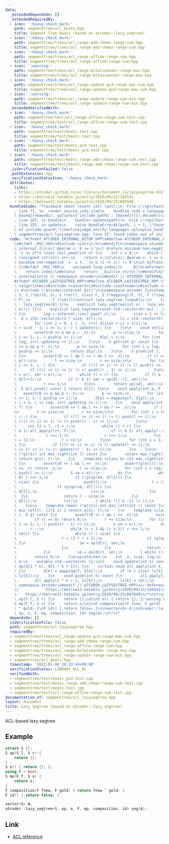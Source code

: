 ```yaml
---
data:
  _extendedDependsOn: []
  _extendedRequiredBy:
  - icon: ':heavy_check_mark:'
    path: segmenttree/acl_beats.hpp
    title: Segment Tree Beats (based on atcoder::lazy_segtree)
  - icon: ':heavy_check_mark:'
    path: segmenttree/trees/acl_range-add-chmax-range-sum.hpp
    title: segmenttree/trees/acl_range-add-chmax-range-sum.hpp
  - icon: ':heavy_check_mark:'
    path: segmenttree/trees/acl_range-affine-range-sum.hpp
    title: segmenttree/trees/acl_range-affine-range-sum.hpp
  - icon: ':warning:'
    path: segmenttree/trees/acl_range-bitwiseandor-range-max.hpp
    title: segmenttree/trees/acl_range-bitwiseandor-range-max.hpp
  - icon: ':heavy_check_mark:'
    path: segmenttree/trees/acl_range-update-gcd-range-max-sum.hpp
    title: segmenttree/trees/acl_range-update-gcd-range-max-sum.hpp
  - icon: ':warning:'
    path: segmenttree/trees/acl_range-update-range-sum-min.hpp
    title: segmenttree/trees/acl_range-update-range-sum-min.hpp
  _extendedVerifiedWith:
  - icon: ':heavy_check_mark:'
    path: segmenttree/test/acl_range-affine-range-sum.test.cpp
    title: segmenttree/test/acl_range-affine-range-sum.test.cpp
  - icon: ':heavy_check_mark:'
    path: segmenttree/test/beats.test.cpp
    title: segmenttree/test/beats.test.cpp
  - icon: ':heavy_check_mark:'
    path: segmenttree/test/beats_gcd.test.cpp
    title: segmenttree/test/beats_gcd.test.cpp
  - icon: ':heavy_check_mark:'
    path: segmenttree/test/beats_range-add-chmax-range-sum.test.cpp
    title: segmenttree/test/beats_range-add-chmax-range-sum.test.cpp
  _isVerificationFailed: false
  _pathExtension: hpp
  _verificationStatusIcon: ':heavy_check_mark:'
  attributes:
    links:
    - https://atcoder.github.io/ac-library/document_ja/lazysegtree.html
    - https://betrue12.hateblo.jp/entry/2020/09/22/194541
    - https://betrue12.hateblo.jp/entry/2020/09/23/005940
  bundledCode: "Traceback (most recent call last):\n  File \"/opt/hostedtoolcache/Python/3.10.5/x64/lib/python3.10/site-packages/onlinejudge_verify/documentation/build.py\"\
    , line 71, in _render_source_code_stat\n    bundled_code = language.bundle(stat.path,\
    \ basedir=basedir, options={'include_paths': [basedir]}).decode()\n  File \"/opt/hostedtoolcache/Python/3.10.5/x64/lib/python3.10/site-packages/onlinejudge_verify/languages/cplusplus.py\"\
    , line 187, in bundle\n    bundler.update(path)\n  File \"/opt/hostedtoolcache/Python/3.10.5/x64/lib/python3.10/site-packages/onlinejudge_verify/languages/cplusplus_bundle.py\"\
    , line 355, in update\n    raise BundleErrorAt(path, i + 1, \"found codes out\
    \ of include guard\")\nonlinejudge_verify.languages.cplusplus_bundle.BundleErrorAt:\
    \ segmenttree/acl_lazysegtree.hpp: line 37: found codes out of include guard\n"
  code: "#ifndef ATCODER_INTERNAL_BITOP_HPP\n#define ATCODER_INTERNAL_BITOP_HPP 1\n\
    \n#ifdef _MSC_VER\n#include <intrin.h>\n#endif\n\nnamespace atcoder {\n\nnamespace\
    \ internal {\n\n// @param n `0 <= n`\n// @return minimum non-negative `x` s.t.\
    \ `n <= 2**x`\nint ceil_pow2(int n) {\n    int x = 0;\n    while ((1U << x) <\
    \ (unsigned int)(n)) x++;\n    return x;\n}\n\n// @param n `1 <= n`\n// @return\
    \ minimum non-negative `x` s.t. `(n & (1 << x)) != 0`\nint bsf(unsigned int n)\
    \ {\n#ifdef _MSC_VER\n    unsigned long index;\n    _BitScanForward(&index, n);\n\
    \    return index;\n#else\n    return __builtin_ctz(n);\n#endif\n}\n\n} // namespace\
    \ internal\n\n} // namespace atcoder\n\n#endif // ATCODER_INTERNAL_BITOP_HPP\n\
    #ifndef ATCODER_LAZYSEGTREE_HPP\n#define ATCODER_LAZYSEGTREE_HPP 1\n\n#include\
    \ <algorithm>\n#include <cassert>\n#include <iostream>\n#include <vector>\n\n\
    // #include \"atcoder/internal_bit\"\n\nnamespace atcoder {\n\ntemplate <class\
    \ S, S (*op)(S, S), S (*e)(), class F, S (*mapping)(F, S), F (*composition)(F,\
    \ F),\n          F (*id)()>\nstruct lazy_segtree {\npublic:\n    lazy_segtree()\
    \ : lazy_segtree(0) {}\n    explicit lazy_segtree(int n) : lazy_segtree(std::vector<S>(n,\
    \ e())) {}\n    explicit lazy_segtree(const std::vector<S> &v) : _n(int(v.size()))\
    \ {\n        log = internal::ceil_pow2(_n);\n        size = 1 << log;\n      \
    \  d = std::vector<S>(2 * size, e());\n        lz = std::vector<F>(size, id());\n\
    \        for (int i = 0; i < _n; i++) d[size + i] = v[i];\n        for (int i\
    \ = size - 1; i >= 1; i--) { update(i); }\n    }\n\n    void set(int p, S x) {\n\
    \        assert(0 <= p && p < _n);\n        p += size;\n        for (int i = log;\
    \ i >= 1; i--) push(p >> i);\n        d[p] = x;\n        for (int i = 1; i <=\
    \ log; i++) update(p >> i);\n    }\n\n    S get(int p) const {\n        assert(0\
    \ <= p && p < _n);\n        p += size;\n        for (int i = log; i >= 1; i--)\
    \ push(p >> i);\n        return d[p];\n    }\n\n    S prod(int l, int r) const\
    \ {\n        assert(0 <= l && l <= r && r <= _n);\n        if (l == r) return\
    \ e();\n\n        l += size;\n        r += size;\n\n        for (int i = log;\
    \ i >= 1; i--) {\n            if (((l >> i) << i) != l) push(l >> i);\n      \
    \      if (((r >> i) << i) != r) push((r - 1) >> i);\n        }\n\n        S sml\
    \ = e(), smr = e();\n        while (l < r) {\n            if (l & 1) sml = op(sml,\
    \ d[l++]);\n            if (r & 1) smr = op(d[--r], smr);\n            l >>= 1;\n\
    \            r >>= 1;\n        }\n\n        return op(sml, smr);\n    }\n\n  \
    \  S all_prod() const { return d[1]; }\n\n    void apply(int p, F f) {\n     \
    \   assert(0 <= p && p < _n);\n        p += size;\n        for (int i = log; i\
    \ >= 1; i--) push(p >> i);\n        d[p] = mapping(f, d[p]);\n        for (int\
    \ i = 1; i <= log; i++) update(p >> i);\n    }\n    void apply(int l, int r, F\
    \ f) {\n        assert(0 <= l && l <= r && r <= _n);\n        if (l == r) return;\n\
    \n        l += size;\n        r += size;\n\n        for (int i = log; i >= 1;\
    \ i--) {\n            if (((l >> i) << i) != l) push(l >> i);\n            if\
    \ (((r >> i) << i) != r) push((r - 1) >> i);\n        }\n\n        {\n       \
    \     int l2 = l, r2 = r;\n            while (l < r) {\n                if (l\
    \ & 1) all_apply(l++, f);\n                if (r & 1) all_apply(--r, f);\n   \
    \             l >>= 1;\n                r >>= 1;\n            }\n            l\
    \ = l2;\n            r = r2;\n        }\n\n        for (int i = 1; i <= log; i++)\
    \ {\n            if (((l >> i) << i) != l) update(l >> i);\n            if (((r\
    \ >> i) << i) != r) update((r - 1) >> i);\n        }\n    }\n\n    template <bool\
    \ (*g)(S)> int max_right(int l) const {\n        return max_right(l, [](S x) {\
    \ return g(x); });\n    }\n    template <class G> int max_right(int l, G g) const\
    \ {\n        assert(0 <= l && l <= _n);\n        assert(g(e()));\n        if (l\
    \ == _n) return _n;\n        l += size;\n        for (int i = log; i >= 1; i--)\
    \ push(l >> i);\n        S sm = e();\n        do {\n            while (l % 2 ==\
    \ 0) l >>= 1;\n            if (!g(op(sm, d[l]))) {\n                while (l <\
    \ size) {\n                    push(l);\n                    l = (2 * l);\n  \
    \                  if (g(op(sm, d[l]))) {\n                        sm = op(sm,\
    \ d[l]);\n                        l++;\n                    }\n              \
    \  }\n                return l - size;\n            }\n            sm = op(sm,\
    \ d[l]);\n            l++;\n        } while ((l & -l) != l);\n        return _n;\n\
    \    }\n\n    template <bool (*g)(S)> int min_left(int r) const {\n        return\
    \ min_left(r, [](S x) { return g(x); });\n    }\n    template <class G> int min_left(int\
    \ r, G g) const {\n        assert(0 <= r && r <= _n);\n        assert(g(e()));\n\
    \        if (r == 0) return 0;\n        r += size;\n        for (int i = log;\
    \ i >= 1; i--) push((r - 1) >> i);\n        S sm = e();\n        do {\n      \
    \      r--;\n            while (r > 1 && (r % 2)) r >>= 1;\n            if (!g(op(d[r],\
    \ sm))) {\n                while (r < size) {\n                    push(r);\n\
    \                    r = (2 * r + 1);\n                    if (g(op(d[r], sm)))\
    \ {\n                        sm = op(d[r], sm);\n                        r--;\n\
    \                    }\n                }\n                return r + 1 - size;\n\
    \            }\n            sm = op(d[r], sm);\n        } while ((r & -r) != r);\n\
    \        return 0;\n    }\n\nprotected:\n    int _n, size, log;\n    mutable std::vector<S>\
    \ d;\n    mutable std::vector<F> lz;\n\n    void update(int k) const { d[k] =\
    \ op(d[2 * k], d[2 * k + 1]); }\n    virtual void all_apply(int k, F f) const\
    \ {\n        d[k] = mapping(f, d[k]);\n        if (k < size) lz[k] = composition(f,\
    \ lz[k]);\n    }\n    void push(int k) const {\n        all_apply(2 * k, lz[k]);\n\
    \        all_apply(2 * k + 1, lz[k]);\n        lz[k] = id();\n    }\n};\n} //\
    \ namespace atcoder\n#endif // ATCODER_LAZYSEGTREE_HPP\n// Reference: https://atcoder.github.io/ac-library/document_ja/lazysegtree.html\n\
    //            https://betrue12.hateblo.jp/entry/2020/09/22/194541\n//        \
    \    https://betrue12.hateblo.jp/entry/2020/09/23/005940\n/*\nstruct S {};\nS\
    \ op(S l, S r) {\n    return {};\n}\nS e() { return {}; };\nusing F = bool;\n\
    S mp(F f, S x) {\n    return x;\n}\nF composition(F fnew, F gold) { return fnew\
    \ ^ gold; }\nF id() { return false; }\n\nvector<S> A;\natcoder::lazy_segtree<S,\
    \ op, e, F, mp, composition, id> seg(A);\n*/\n"
  dependsOn: []
  isVerificationFile: false
  path: segmenttree/acl_lazysegtree.hpp
  requiredBy:
  - segmenttree/trees/acl_range-update-gcd-range-max-sum.hpp
  - segmenttree/trees/acl_range-add-chmax-range-sum.hpp
  - segmenttree/trees/acl_range-affine-range-sum.hpp
  - segmenttree/trees/acl_range-bitwiseandor-range-max.hpp
  - segmenttree/trees/acl_range-update-range-sum-min.hpp
  - segmenttree/acl_beats.hpp
  timestamp: '2022-01-08 20:23:44+09:00'
  verificationStatus: LIBRARY_ALL_AC
  verifiedWith:
  - segmenttree/test/beats_gcd.test.cpp
  - segmenttree/test/beats_range-add-chmax-range-sum.test.cpp
  - segmenttree/test/beats.test.cpp
  - segmenttree/test/acl_range-affine-range-sum.test.cpp
documentation_of: segmenttree/acl_lazysegtree.hpp
layout: document
title: Lazy Segtree (based on atcoder::lazy_segtree)
---
```


ACL-based lazy segtree

## Example

```cpp
struct S {};
S op(S l, S r) {
    return {};
}
S e() { return {}; };
using F = bool;
S mp(F f, S x) {
    return x;
}
F composition(F fnew, F gold) { return fnew ^ gold; }
F id() { return false; }

vector<S> A;
atcoder::lazy_segtree<S, op, e, F, mp, composition, id> seg(A);
```

## Link

- [ACL reference](https://atcoder.github.io/ac-library/production/document_ja/lazysegtree.html)
